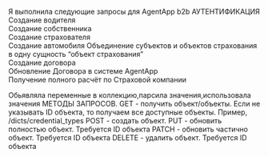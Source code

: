 Я выполнила следующие запросы для AgentApp b2b
АУТЕНТИФИКАЦИЯ	
Создание водителя	
Создание собственника	
Создание страхователя	
Создание автомобиля	
Объединение субъектов и объектов страхования в одну сущность “объект страхования”	
Создание договора	
Обновление Договора в системе AgentApp	
Получение полного расчёт по Страховой компании

Обьявляла переменные в коллекцию,парсила значения,использовала значения 
МЕТОДЫ ЗАПРОСОВ.
GET - получить объект/объекты. Если не указывать ID объекта, то получаем все доступные объекты. Пример, /dicts/credential_types
POST - создать объект.
PUT - обновить полностью объект. Требуется ID объекта
PATCH - обновить частично объект. Требуется ID объекта
DELETE - удалить объект. Требуется ID объекта

